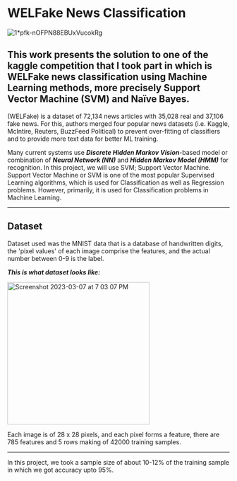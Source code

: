 # WELFake News Classification


![1*pfk-nOFPN88EBUxVucokRg](https://github.com/Ceasor06/WELFake-News-Classification/assets/105945382/c464b6ab-39f0-4040-9cbb-d7d3cd327f1c)

## This work presents the solution to one of the kaggle competition that I took part in which is WELFake news classification using Machine Learning methods, more precisely Support Vector Machine (SVM) and Naïve Bayes.


(WELFake) is a dataset of 72,134 news articles with 35,028 real and 37,106 fake news. For this, authors merged four popular news datasets (i.e. Kaggle, McIntire, Reuters, BuzzFeed Political) to prevent over-fitting of classifiers and to provide more text data for better ML training.

Many current systems use ***Discrete Hidden Markov Vision***-based model or combination of ***Neural Network (NN)*** and ***Hidden Markov Model
(HMM)*** for recognition. In this project, we will use SVM; Support Vector Machine. Support Vector Machine or SVM is one of the most popular Supervised Learning algorithms, which is used for Classification as well as Regression problems. However, primarily, it is used for Classification problems in Machine Learning.
<hr>

## Dataset

Dataset used was the MNIST data that is a database of handwritten digits, the 'pixel values' of each image comprise the features, and the actual number between 0-9 is the label.

***This is what dataset looks like:***

<img width="322" alt="Screenshot 2023-03-07 at 7 03 07 PM" src="https://user-images.githubusercontent.com/105945382/223457924-9b27acfa-a167-4bc3-bc35-3e5de145dfcb.png">

Each image is of 28 x 28 pixels, and each pixel forms a feature, there are 785 features and 5 rows making of 42000 training samples.
<hr>

In this project, we took a sample size of about 10-12% of the training sample in which we got accuracy upto 95%.

